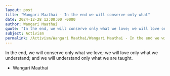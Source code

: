 ```yaml
---
layout: post
title: "Wangari Maathai - In the end we will conserve only what"
date: 2024-12-28 12:00:00 -0000
author: Wangari Maathai
quote: "In the end, we will conserve only what we love; we will love only what we understand; and we will understand only what we are taught."
subject: Activism
permalink: /Activism/Wangari Maathai/Wangari Maathai - In the end we will conserve only what
---
```


In the end, we will conserve only what we love; we will love only what we understand; and we will understand only what we are taught.

- Wangari Maathai

